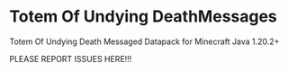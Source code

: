 # Totem Of Undying DeathMessages

Totem Of Undying Death Messaged Datapack for Minecraft Java 1.20.2+

PLEASE REPORT ISSUES HERE!!!
